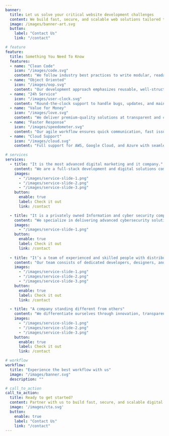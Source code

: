 ```yaml
---
banner:
  title: Let us solve your critical website development challenges
  content: We build fast, secure, and scalable web solutions tailored to your business. Whether you need a complete website overhaul, custom integrations, or performance optimization, we identify and fix the toughest development issues. Our expertise spans front-end, back-end, APIs, and cloud deployment—ensuring your platform runs smoothly, loads quickly, and drives measurable results.
  image: /images/banner-art.svg
  button:
    label: "Contact Us"
    link: "/contact"

# feature
feature: 
  title: Something You Need To Know
  features:
  - name: "Clean Code"
    icon: "/images/code.svg"
    content: "We follow industry best practices to write modular, readable, and maintainable code that ensures long-term stability and scalability."
  - name: "Object Oriented"
    icon: "/images/oop.svg"
    content: "Our development approach emphasizes reusable, well-structured, and efficient object-oriented programming to keep your system organized and future-proof."
  - name: "24h Service"
    icon: "/images/user-clock.svg"
    content: "Round-the-clock support to handle bugs, updates, and maintenance so your business stays online and running smoothly at all times."
  - name: "Value for Money"
    icon: "/images/love.svg"
    content: "We deliver premium-quality solutions at transparent and competitive prices—maximizing your ROI with no hidden costs."
  - name: "Faster Response"
    icon: "/images/speedometer.svg"
    content: "Our agile workflow ensures quick communication, fast issue resolution, and accelerated project delivery timelines."
  - name: "Cloud Support"
    icon: "/images/cloud.svg"
    content: "Full support for AWS, Google Cloud, and Azure with seamless integration, deployment, and scalability for your web applications."

# services
services:
  - title: "It is the most advanced digital marketing and it company."
    content: "We are a full-stack development and digital solutions company specializing in modern web applications, mobile apps, and high-performance backend systems. Our services combine clean coding, smart UI/UX, and seamless cloud integrations to deliver scalable products. From concept to deployment, we help businesses automate workflows, strengthen online presence, and achieve measurable growth with tailored strategies and cutting-edge technology."
    images:
      - "/images/service-slide-1.png"
      - "/images/service-slide-2.png"
      - "/images/service-slide-3.png"
    button:
      enable: true
      label: Check it out
      link: /contact

  - title: "It is a privately owned Information and cyber security company"
    content: "We specialize in delivering advanced cybersecurity solutions to protect your business from evolving digital threats. Our team provides vulnerability assessments, penetration testing, secure infrastructure setup, and compliance consulting. With proactive monitoring and modern defense frameworks, we ensure your data, applications, and networks remain safe against cyberattacks and unauthorized access."
    images: 
      - "/images/service-slide-1.png"
    button:
      enable: true
      label: Check it out
      link: /contact
  
  - title: "It’s a team of experienced and skilled people with distributions"
    content: "Our team consists of dedicated developers, designers, and strategists with years of experience across diverse industries. We collaborate efficiently to deliver tailored digital solutions—from full-stack web development to cloud architecture and security optimization. Each member brings deep technical expertise and creative problem-solving to ensure every project exceeds expectations."
    images:
      - "/images/service-slide-1.png"
      - "/images/service-slide-2.png"
      - "/images/service-slide-3.png"
    button:
      enable: true
      label: Check it out
      link: /contact

  - title: "A company standing different from others"
    content: "We differentiate ourselves through innovation, transparency, and a client-first approach. Our commitment goes beyond development—we focus on building long-term partnerships and delivering measurable business impact. Every solution we craft blends cutting-edge technology with a deep understanding of your goals, setting us apart in quality, reliability, and execution."
    images:
      - "/images/service-slide-1.png"
      - "/images/service-slide-2.png"
      - "/images/service-slide-3.png"
    button:
      enable: true
      label: Check it out
      link: /contact

# workflow
workflow: 
  title: "Experience the best workflow with us"
  image: "/images/banner.svg"
  description: ""

# call_to_action
call_to_action:
  title: Ready to get started?
  content: Partner with us to build fast, secure, and scalable digital solutions that help your business grow. From design to deployment, we handle everything with precision and transparency.
  image: '/images/cta.svg'
  button:
    enable: true
    label: "Contact Us"
    link: "/contact"
---
```

